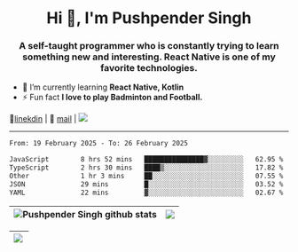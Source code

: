 <h1 align="center">Hi 👋, I'm Pushpender Singh</h1>
<h3 align="center">A self-taught programmer who is constantly trying to learn something new and interesting. React Native is one of my favorite technologies.</h3>

- 🌱 I’m currently learning **React Native, Kotlin**
- ⚡ Fun fact **I love to play Badminton and Football.**

👔[linekdin](https://www.linkedin.com/in/pushpender-singh-240061202/) | 📧 [mail](mailto:pushpendersingh694@gmail.com) | 
<a href="https://github.com/pushpender-singh-ap/pushpender-singh-ap">
    <img src="https://komarev.com/ghpvc/?username=pushpender-singh-ap&style=for-the-badge">
</a>


---

<!--START_SECTION:waka-->

```txt
From: 19 February 2025 - To: 26 February 2025

JavaScript        8 hrs 52 mins   ███████████████▓░░░░░░░░░   62.95 %
TypeScript        2 hrs 30 mins   ████▒░░░░░░░░░░░░░░░░░░░░   17.82 %
Other             1 hr 3 mins     ██░░░░░░░░░░░░░░░░░░░░░░░   07.55 %
JSON              29 mins         █░░░░░░░░░░░░░░░░░░░░░░░░   03.52 %
YAML              22 mins         ▓░░░░░░░░░░░░░░░░░░░░░░░░   02.67 %
```

<!--END_SECTION:waka-->


| <a><img align="center" src="https://github-readme-stats-iota-ecru-15.vercel.app/api?username=pushpender-singh-ap&show_icons=true&include_all_commits=true&theme=buefy&hide_border=true" alt="Pushpender Singh github stats" /></a> | <a><img align="center" src="https://github-readme-stats-iota-ecru-15.vercel.app/api/top-langs/?username=pushpender-singh-ap&layout=compact&theme=buefy&hide_border=true" /></a> |
| ------------- | ------------- |

| <a> <img align="left" src="https://github-readme-streak-stats.herokuapp.com/?user=pushpender-singh-ap" /></br> </a> |
| ------------- |
